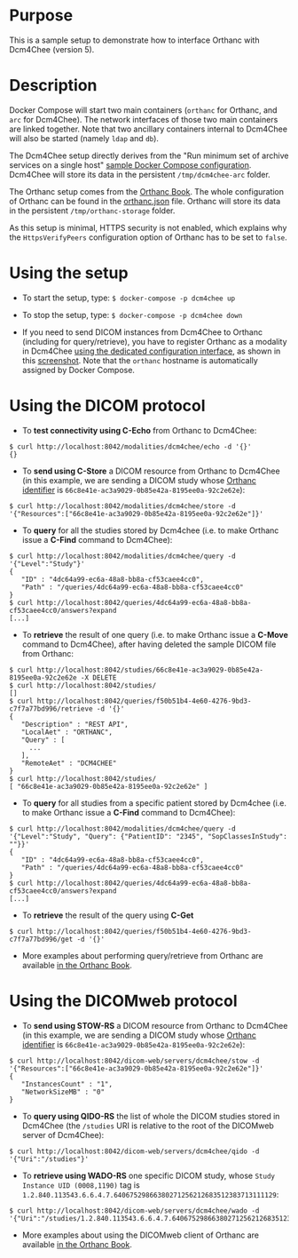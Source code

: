 # Purpose

This is a sample setup to demonstrate how to interface Orthanc with
Dcm4Chee (version 5).

# Description

Docker Compose will start two main containers (`orthanc` for Orthanc,
and `arc` for Dcm4Chee). The network interfaces of those two main
containers are linked together. Note that two ancillary containers
internal to Dcm4Chee will also be started (namely `ldap` and `db`).

The Dcm4Chee setup directly derives from the "Run minimum set of
archive services on a single host" [sample Docker Compose
configuration](https://github.com/dcm4che/dcm4chee-arc-light/wiki/Run-minimum-set-of-archive-services-on-a-single-host#use-docker-compose). Dcm4Chee
will store its data in the persistent `/tmp/dcm4chee-arc` folder.

The Orthanc setup comes from the [Orthanc
Book](https://book.orthanc-server.com/users/docker.html#configuration-management-using-docker-compose).
The whole configuration of Orthanc can be found in the
[orthanc.json](orthanc.json) file. Orthanc will store its data in the
persistent `/tmp/orthanc-storage` folder.

As this setup is minimal, HTTPS security is not enabled, which
explains why the `HttpsVerifyPeers` configuration option of Orthanc
has to be set to `false`.

# Using the setup

* To start the setup, type: `$ docker-compose -p dcm4chee up`

* To stop the setup, type: `$ docker-compose -p dcm4chee down`

* If you need to send DICOM instances from Dcm4Chee to Orthanc
  (including for query/retrieve), you have to register Orthanc as a
  modality in Dcm4Chee [using the dedicated configuration
  interface](https://localhost:8443/dcm4chee-arc/ui2/device/aelist),
  as shown in this [screenshot](./dcm4chee-add-dicom.png). Note that
  the `orthanc` hostname is automatically assigned by Docker Compose.

# Using the DICOM protocol

* To **test connectivity using C-Echo** from Orthanc to Dcm4Chee:

```
$ curl http://localhost:8042/modalities/dcm4chee/echo -d '{}'
{}
```

* To **send using C-Store** a DICOM resource from Orthanc to Dcm4Chee
  (in this example, we are sending a DICOM study whose [Orthanc
  identifier](https://book.orthanc-server.com/faq/orthanc-ids.html) is
  `66c8e41e-ac3a9029-0b85e42a-8195ee0a-92c2e62e`):

```
$ curl http://localhost:8042/modalities/dcm4chee/store -d '{"Resources":["66c8e41e-ac3a9029-0b85e42a-8195ee0a-92c2e62e"]}'
```

* To **query** for all the studies stored by Dcm4chee (i.e. to make
  Orthanc issue a **C-Find** command to Dcm4Chee):

```
$ curl http://localhost:8042/modalities/dcm4chee/query -d '{"Level":"Study"}'
{
   "ID" : "4dc64a99-ec6a-48a8-bb8a-cf53caee4cc0",
   "Path" : "/queries/4dc64a99-ec6a-48a8-bb8a-cf53caee4cc0"
}
$ curl http://localhost:8042/queries/4dc64a99-ec6a-48a8-bb8a-cf53caee4cc0/answers?expand
[...]
```

* To **retrieve** the result of one query (i.e. to make Orthanc issue
  a **C-Move** command to Dcm4Chee), after having deleted the sample
  DICOM file from Orthanc:

```
$ curl http://localhost:8042/studies/66c8e41e-ac3a9029-0b85e42a-8195ee0a-92c2e62e -X DELETE
$ curl http://localhost:8042/studies/
[]
$ curl http://localhost:8042/queries/f50b51b4-4e60-4276-9bd3-c7f7a77bd996/retrieve -d '{}'
{
   "Description" : "REST API",
   "LocalAet" : "ORTHANC",
   "Query" : [
     ...
   ],
   "RemoteAet" : "DCM4CHEE"
}
$ curl http://localhost:8042/studies/
[ "66c8e41e-ac3a9029-0b85e42a-8195ee0a-92c2e62e" ]
```

* To **query** for all studies from a specific patient stored by Dcm4chee (i.e. to make
  Orthanc issue a **C-Find** command to Dcm4Chee):

```
$ curl http://localhost:8042/modalities/dcm4chee/query -d '{"Level":"Study", "Query": {"PatientID": "2345", "SopClassesInStudy": ""}}'
{
   "ID" : "4dc64a99-ec6a-48a8-bb8a-cf53caee4cc0",
   "Path" : "/queries/4dc64a99-ec6a-48a8-bb8a-cf53caee4cc0"
}
$ curl http://localhost:8042/queries/4dc64a99-ec6a-48a8-bb8a-cf53caee4cc0/answers?expand
[...]
```

* To **retrieve** the result of the query using **C-Get**

```
$ curl http://localhost:8042/queries/f50b51b4-4e60-4276-9bd3-c7f7a77bd996/get -d '{}'
```


* More examples about performing query/retrieve from Orthanc are
  available [in the Orthanc
  Book](https://book.orthanc-server.com/users/rest.html#performing-query-retrieve-c-find-and-find-with-rest).

# Using the DICOMweb protocol

* To **send using STOW-RS** a DICOM resource from Orthanc to Dcm4Chee
  (in this example, we are sending a DICOM study whose [Orthanc
  identifier](https://book.orthanc-server.com/faq/orthanc-ids.html) is
  `66c8e41e-ac3a9029-0b85e42a-8195ee0a-92c2e62e`):

```
$ curl http://localhost:8042/dicom-web/servers/dcm4chee/stow -d '{"Resources":["66c8e41e-ac3a9029-0b85e42a-8195ee0a-92c2e62e"]}'
{
   "InstancesCount" : "1",
   "NetworkSizeMB" : "0"
}
```

* To **query using QIDO-RS** the list of whole the DICOM studies
  stored in Dcm4Chee (the `/studies` URI is relative to the root of
  the DICOMweb server of Dcm4Chee):

```
$ curl http://localhost:8042/dicom-web/servers/dcm4chee/qido -d '{"Uri":"/studies"}'
```

* To **retrieve using WADO-RS** one specific DICOM study, whose `Study
  Instance UID (0008,1190)` tag is
  `1.2.840.113543.6.6.4.7.64067529866380271256212683512383713111129`:

```
$ curl http://localhost:8042/dicom-web/servers/dcm4chee/wado -d '{"Uri":"/studies/1.2.840.113543.6.6.4.7.64067529866380271256212683512383713111129"}'
```

* More examples about using the DICOMweb client of Orthanc are
  available [in the Orthanc
  Book](https://book.orthanc-server.com/plugins/dicomweb.html#rest-api-of-the-orthanc-dicomweb-client).

